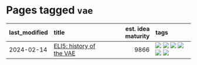 # Pages tagged `vae`

|last_modified|title|est. idea maturity|tags
|:---|:---|---:|:---|
|2024-02-14|[ELI5: history of the VAE](../ufldl_history.md)|9866|[![](https://img.shields.io/badge/tag-education-be4650)](../tags/education.md) [![](https://img.shields.io/badge/tag-feature_learning-a682e)](../tags/feature_learning.md) [![](https://img.shields.io/badge/tag-history-1661bc)](../tags/history.md) [![](https://img.shields.io/badge/tag-history_of_science-296bb1)](../tags/history_of_science.md) [![](https://img.shields.io/badge/tag-publication-d5ffe)](../tags/publication.md) [![](https://img.shields.io/badge/tag-vae-606780)](../tags/vae.md)|